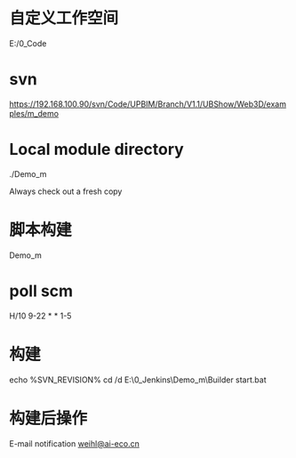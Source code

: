 # 自定义工作空间
E:/0_Code
# svn
https://192.168.100.90/svn/Code/UPBIM/Branch/V1.1/UBShow/Web3D/examples/m_demo
# Local module directory
./Demo_m

Always check out a fresh copy

# 脚本构建
Demo_m

# poll scm
H/10 9-22 * * 1-5

# 构建
echo %SVN_REVISION%
cd /d E:\0_Jenkins\Demo_m\Builder
start.bat

# 构建后操作
E-mail notification
weihl@ai-eco.cn

